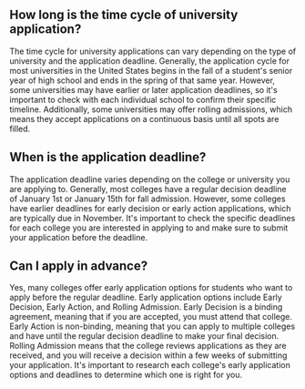 ## How long is the time cycle of university application?
The time cycle for university applications can vary depending on the type of university and the application deadline. Generally, the application cycle for most universities in the United States begins in the fall of a student's senior year of high school and ends in the spring of that same year. However, some universities may have earlier or later application deadlines, so it's important to check with each individual school to confirm their specific timeline. Additionally, some universities may offer rolling admissions, which means they accept applications on a continuous basis until all spots are filled.
## When is the application deadline?
The application deadline varies depending on the college or university you are applying to. Generally, most colleges have a regular decision deadline of January 1st or January 15th for fall admission. However, some colleges have earlier deadlines for early decision or early action applications, which are typically due in November. It's important to check the specific deadlines for each college you are interested in applying to and make sure to submit your application before the deadline.
## Can I apply in advance?
Yes, many colleges offer early application options for students who want to apply before the regular deadline. Early application options include Early Decision, Early Action, and Rolling Admission. Early Decision is a binding agreement, meaning that if you are accepted, you must attend that college. Early Action is non-binding, meaning that you can apply to multiple colleges and have until the regular decision deadline to make your final decision. Rolling Admission means that the college reviews applications as they are received, and you will receive a decision within a few weeks of submitting your application. It's important to research each college's early application options and deadlines to determine which one is right for you.
